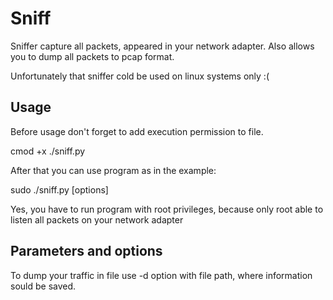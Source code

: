 # Sniff
Sniffer capture all packets, appeared in your network adapter. 
Also allows you to dump all packets to pcap format.

Unfortunately that sniffer cold be used on linux systems only :(

## Usage
Before usage don't forget to add execution permission to file.

cmod +x ./sniff.py

After that you can use program as in the example:

sudo ./sniff.py [options]

Yes, you have to run program with root privileges, 
because only root able to listen all packets on your network adapter

## Parameters and options
To dump your traffic in file use -d option with file path, where information sould be saved.

